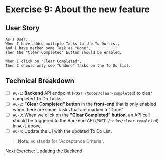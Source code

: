 # Exercise 9: About the new feature

## User Story

```Gherkin
As a User,
When I have added multiple Tasks to the To Do List,
And I have marked some Task as "Done",
Then the "Clear Completed" button should be enabled.

When I click on "Clear Completed",
Then I should only see "Undone" Tasks on the To Do list.
```

## Technical Breakdown

- [ ] `AC-1`: **Backend** API endpoint (`POST /todos/clear-completed`) to clear completed To Do Tasks.
- [ ] `AC-2`: **"Clear Completed" button** in the **front-end** that is only enabled when there are some Tasks that are marked a "Done".
- [ ] `AC-3`: When we click on the **"Clear Completed" button**, an API call should be triggered to the Backend API (`POST /todos/clear-completed`) in `AC-1` above.
- [ ] `AC-4`: Update the UI with the updated To Do List.

> **Note:** `AC` stands for "Acceptance Criteria".

[Next Exercise: Updating the Backend](./exercise10.md)
